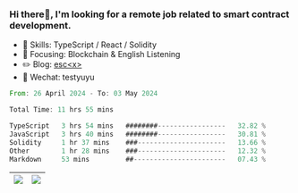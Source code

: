 ### Hi there👋, I'm looking for a remote job related to smart contract development.


- 🔨 Skills: TypeScript / React / Solidity
- 🎯 Focusing: Blockchain & English Listening
- ✏️ Blog: [esc\<x\>](https://escx.github.io)
- 💬 Wechat: testyuyu


<!--START_SECTION:waka-->

```rust
From: 26 April 2024 - To: 03 May 2024

Total Time: 11 hrs 55 mins

TypeScript   3 hrs 54 mins   ########-----------------   32.82 %
JavaScript   3 hrs 40 mins   ########-----------------   30.81 %
Solidity     1 hr 37 mins    ###----------------------   13.66 %
Other        1 hr 28 mins    ###----------------------   12.32 %
Markdown     53 mins         ##-----------------------   07.43 %
```

<!--END_SECTION:waka-->


| <img align="center" src="https://github-readme-stats.vercel.app/api/?username=escX&show_icons=true&theme=buefy&hide_border=true&card_width=500" /> | <img align="center" src="https://github-readme-stats.vercel.app/api/top-langs/?username=escX&layout=compact&theme=buefy&hide_border=true&card_width=500" /> |
| ------------- | ------------- |
